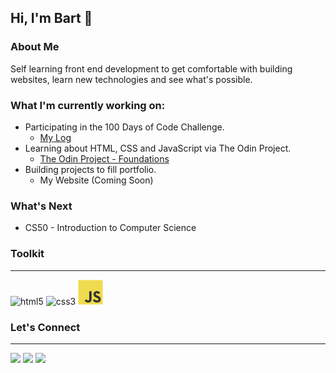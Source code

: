 ## **Hi, I'm Bart** :wave:

### **About Me**

Self learning front end development to get comfortable with building websites, learn new technologies and see what's possible.
<br>

### **What I'm currently working on:**

- Participating in the 100 Days of Code Challenge.
  - [My Log](https://github.com/bartbzd/100-days-of-code/blob/main/log.md)
- Learning about HTML, CSS and JavaScript via The Odin Project.
  - [The Odin Project - Foundations](https://www.theodinproject.com/paths/foundations/courses/foundations)
- Building projects to fill portfolio.
  - My Website (Coming Soon)

### **What's Next**

- CS50 - Introduction to Computer Science

### **Toolkit**

---

<!-- HTML -->
<p align=left>
<img src="https://cdn.jsdelivr.net/gh/devicons/devicon/icons/html5/html5-plain.svg" alt="html5" width="55"/>
<!-- CSS -->
<img src="https://upload.wikimedia.org/wikipedia/commons/thumb/6/62/CSS3_logo.svg/1920px-CSS3_logo.svg.png" alt="css3" width="35"/> 
<!-- JavaScript -->
<img src="https://raw.githubusercontent.com/devicons/devicon/master/icons/javascript/javascript-original.svg" alt="javascript" width="40" height="40"/>
</p>

### **Let's Connect**

---

<!-- TWITTER -->
<a href="https://twitter.com/bartbzd">
<img src="https://logos-world.net/wp-content/uploads/2020/04/Twitter-Logo-700x394.png" width="45"></a>

<!-- DISCORD -->
<a href="https://discordapp.com/users/218802607043510282">
 <img src="https://logos-world.net/wp-content/uploads/2020/12/Discord-Logo-700x394.png" width="45"></a>
 <!-- EMAIL -->
<a href="mailto: bbart318@gmail.com"><img src="https://logos-world.net/wp-content/uploads/2020/11/Gmail-Logo-700x394.png" width="45"></a>
